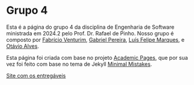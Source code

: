 # Grupo 4

Esta é a página do grupo 4 da disciplina de Engenharia de Software ministrada em 2024.2 pelo Prof. Dr. Rafael de Pinho. Nosso grupo é composto por [Fabrício Venturim](https://github.com/FabricioVenturim), [Gabriel Pereira](https://github.com/GabrielJP314), [Luís Felipe Marques](https://github.com/felipponn), e [Otávio Alves](https://github.com/atronee).

Esta página foi criada com base no projeto [Academic Pages](https://github.com/academicpages/academicpages.github.io), que por sua vez foi feito com base no tema de Jekyll [Minimal Mistakes](https://mmistakes.github.io/minimal-mistakes/).

[Site com os entregáveis](https://felipponn.github.io/software-engineering/)
